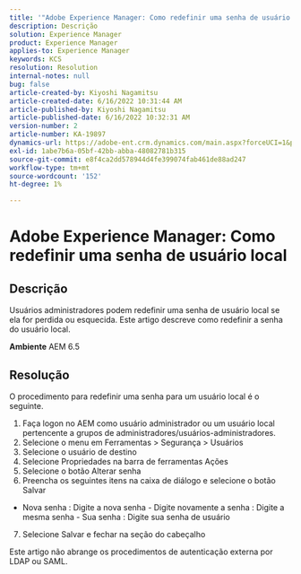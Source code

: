 ```yaml
---
title: '"Adobe Experience Manager: Como redefinir uma senha de usuário local'''
description: Descrição
solution: Experience Manager
product: Experience Manager
applies-to: Experience Manager
keywords: KCS
resolution: Resolution
internal-notes: null
bug: false
article-created-by: Kiyoshi Nagamitsu
article-created-date: 6/16/2022 10:31:44 AM
article-published-by: Kiyoshi Nagamitsu
article-published-date: 6/16/2022 10:32:31 AM
version-number: 2
article-number: KA-19897
dynamics-url: https://adobe-ent.crm.dynamics.com/main.aspx?forceUCI=1&pagetype=entityrecord&etn=knowledgearticle&id=d07c5e7f-5fed-ec11-bb3d-000d3a5c4890
exl-id: 1abe7b6a-05bf-42bb-abba-48082781b315
source-git-commit: e8f4ca2dd578944d4fe399074fab461de88ad247
workflow-type: tm+mt
source-wordcount: '152'
ht-degree: 1%

---
```


# Adobe Experience Manager: Como redefinir uma senha de usuário local

## Descrição


Usuários administradores podem redefinir uma senha de usuário local se ela for perdida ou esquecida.
Este artigo descreve como redefinir a senha do usuário local.

<b>Ambiente</b>
AEM 6.5


## Resolução


O procedimento para redefinir uma senha para um usuário local é o seguinte.

1. Faça logon no AEM como usuário administrador ou um usuário local pertencente a grupos de administradores/usuários-administradores.
2. Selecione o menu em Ferramentas > Segurança > Usuários
3. Selecione o usuário de destino
4. Selecione Propriedades na barra de ferramentas Ações
5. Selecione o botão Alterar senha
6. Preencha os seguintes itens na caixa de diálogo e selecione o botão Salvar

- Nova senha : Digite a nova senha - Digite novamente a senha : Digite a mesma senha - Sua senha : Digite sua senha de usuário

7. Selecione Salvar e fechar na seção do cabeçalho

Este artigo não abrange os procedimentos de autenticação externa por LDAP ou SAML.
